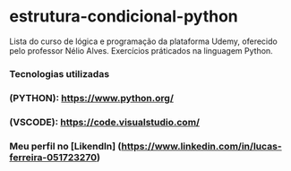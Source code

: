 # estrutura-condicional-python
Lista do curso de lógica e programação da plataforma Udemy, oferecido pelo professor Nélio Alves. Exercícios práticados na linguagem Python.

### Tecnologias utilizadas  
### (PYTHON): https://www.python.org/
### (VSCODE): https://code.visualstudio.com/


### Meu perfil no [LikendIn] (https://www.linkedin.com/in/lucas-ferreira-051723270)
